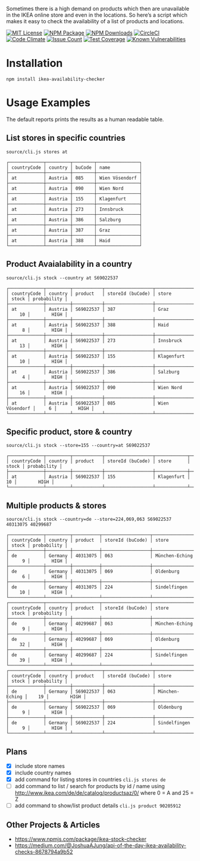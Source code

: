 Sometimes there is a high demand on products which then are unavailable in the IKEA online store and even in the locations. So here’s a script which makes it easy to check the availability of a list of products and locations.

[![MIT License](https://badges.frapsoft.com/os/mit/mit.svg?v=102)](https://github.com/ellerbrock/open-source-badge/)
[![NPM Package](https://badge.fury.io/js/ikea-availability-checker.svg)](https://www.npmjs.com/package/ikea-availability-checker)
[![NPM Downloads](https://img.shields.io/npm/dt/ikea-availability-checker.svg)](https://www.npmjs.com/package/ikea-availability-checker)
[![CircleCI](https://circleci.com/gh/Ephigenia/ikea-availability-checker.svg?style=svg&circle-token=1907356b3e852337a9e5f96d9b99ef1942c4ffa2)](https://circleci.com/gh/Ephigenia/ikea-availability-checker)
[![Code Climate](https://codeclimate.com/repos/589349c587faa17fe100582d/badges/3242f2d4075babd0dd9f/gpa.svg)](https://codeclimate.com/repos/589349c587faa17fe100582d/feed)
[![Issue Count](https://codeclimate.com/repos/589349c587faa17fe100582d/badges/3242f2d4075babd0dd9f/issue_count.svg)](https://codeclimate.com/repos/589349c587faa17fe100582d/feed)
[![Test Coverage](https://codeclimate.com/repos/589349c587faa17fe100582d/badges/3242f2d4075babd0dd9f/coverage.svg)](https://codeclimate.com/repos/589349c587faa17fe100582d/coverage)
[![Known Vulnerabilities](https://snyk.io/test/github/ephigenia/ikea-availability-checker/badge.svg)](https://snyk.io/test/github/ephigenia/ikea-availability-checker)

# Installation

    npm install ikea-availability-checker

# Usage Examples

The default reports prints the results as a human readable table.

## List stores in specific countries

    source/cli.js stores at

```
┌─────────────┬─────────┬────────┬────────────────┐
│ countryCode │ country │ buCode │ name           │
├─────────────┼─────────┼────────┼────────────────┤
│ at          │ Austria │ 085    │ Wien Vösendorf │
├─────────────┼─────────┼────────┼────────────────┤
│ at          │ Austria │ 090    │ Wien Nord      │
├─────────────┼─────────┼────────┼────────────────┤
│ at          │ Austria │ 155    │ Klagenfurt     │
├─────────────┼─────────┼────────┼────────────────┤
│ at          │ Austria │ 273    │ Innsbruck      │
├─────────────┼─────────┼────────┼────────────────┤
│ at          │ Austria │ 386    │ Salzburg       │
├─────────────┼─────────┼────────┼────────────────┤
│ at          │ Austria │ 387    │ Graz           │
├─────────────┼─────────┼────────┼────────────────┤
│ at          │ Austria │ 388    │ Haid           │
└─────────────┴─────────┴────────┴────────────────┘
```

## Product Avaialability in a country

    source/cli.js stock --country at S69022537

```
┌─────────────┬─────────┬───────────┬──────────────────┬────────────────┬───────┬─────────────┐
│ countryCode │ country │ product   │ storeId (buCode) │ store          │ stock │ probability │
├─────────────┼─────────┼───────────┼──────────────────┼────────────────┼───────┼─────────────┤
│ at          │ Austria │ S69022537 │ 387              │ Graz           │    10 │        HIGH │
├─────────────┼─────────┼───────────┼──────────────────┼────────────────┼───────┼─────────────┤
│ at          │ Austria │ S69022537 │ 388              │ Haid           │     8 │        HIGH │
├─────────────┼─────────┼───────────┼──────────────────┼────────────────┼───────┼─────────────┤
│ at          │ Austria │ S69022537 │ 273              │ Innsbruck      │    13 │        HIGH │
├─────────────┼─────────┼───────────┼──────────────────┼────────────────┼───────┼─────────────┤
│ at          │ Austria │ S69022537 │ 155              │ Klagenfurt     │    10 │        HIGH │
├─────────────┼─────────┼───────────┼──────────────────┼────────────────┼───────┼─────────────┤
│ at          │ Austria │ S69022537 │ 386              │ Salzburg       │     4 │        HIGH │
├─────────────┼─────────┼───────────┼──────────────────┼────────────────┼───────┼─────────────┤
│ at          │ Austria │ S69022537 │ 090              │ Wien Nord      │    16 │        HIGH │
├─────────────┼─────────┼───────────┼──────────────────┼────────────────┼───────┼─────────────┤
│ at          │ Austria │ S69022537 │ 085              │ Wien Vösendorf │     6 │        HIGH │
└─────────────┴─────────┴───────────┴──────────────────┴────────────────┴───────┴─────────────┘
```

## Specific product, store & country

    source/cli.js stock --store=155 --country=at S69022537

```
┌─────────────┬─────────┬───────────┬──────────────────┬────────────┬───────┬─────────────┐
│ countryCode │ country │ product   │ storeId (buCode) │ store      │ stock │ probability │
├─────────────┼─────────┼───────────┼──────────────────┼────────────┼───────┼─────────────┤
│ at          │ Austria │ S69022537 │ 155              │ Klagenfurt │    10 │        HIGH │
└─────────────┴─────────┴───────────┴──────────────────┴────────────┴───────┴─────────────┘
```

## Multiple products & stores

    source/cli.js stock --country=de --store=224,069,063 S69022537 40313075 40299687

```
┌─────────────┬─────────┬──────────┬──────────────────┬────────────────┬───────┬─────────────┐
│ countryCode │ country │ product  │ storeId (buCode) │ store          │ stock │ probability │
├─────────────┼─────────┼──────────┼──────────────────┼────────────────┼───────┼─────────────┤
│ de          │ Germany │ 40313075 │ 063              │ München-Eching │     9 │        HIGH │
├─────────────┼─────────┼──────────┼──────────────────┼────────────────┼───────┼─────────────┤
│ de          │ Germany │ 40313075 │ 069              │ Oldenburg      │     6 │        HIGH │
├─────────────┼─────────┼──────────┼──────────────────┼────────────────┼───────┼─────────────┤
│ de          │ Germany │ 40313075 │ 224              │ Sindelfingen   │    10 │        HIGH │
└─────────────┴─────────┴──────────┴──────────────────┴────────────────┴───────┴─────────────┘
┌─────────────┬─────────┬──────────┬──────────────────┬────────────────┬───────┬─────────────┐
│ countryCode │ country │ product  │ storeId (buCode) │ store          │ stock │ probability │
├─────────────┼─────────┼──────────┼──────────────────┼────────────────┼───────┼─────────────┤
│ de          │ Germany │ 40299687 │ 063              │ München-Eching │     9 │        HIGH │
├─────────────┼─────────┼──────────┼──────────────────┼────────────────┼───────┼─────────────┤
│ de          │ Germany │ 40299687 │ 069              │ Oldenburg      │    32 │        HIGH │
├─────────────┼─────────┼──────────┼──────────────────┼────────────────┼───────┼─────────────┤
│ de          │ Germany │ 40299687 │ 224              │ Sindelfingen   │    39 │        HIGH │
└─────────────┴─────────┴──────────┴──────────────────┴────────────────┴───────┴─────────────┘
┌─────────────┬─────────┬───────────┬──────────────────┬────────────────┬───────┬─────────────┐
│ countryCode │ country │ product   │ storeId (buCode) │ store          │ stock │ probability │
├─────────────┼─────────┼───────────┼──────────────────┼────────────────┼───────┼─────────────┤
│ de          │ Germany │ S69022537 │ 063              │ München-Eching │    19 │        HIGH │
├─────────────┼─────────┼───────────┼──────────────────┼────────────────┼───────┼─────────────┤
│ de          │ Germany │ S69022537 │ 069              │ Oldenburg      │     9 │        HIGH │
├─────────────┼─────────┼───────────┼──────────────────┼────────────────┼───────┼─────────────┤
│ de          │ Germany │ S69022537 │ 224              │ Sindelfingen   │     9 │        HIGH │
└─────────────┴─────────┴───────────┴──────────────────┴────────────────┴───────┴─────────────┘
```

## Plans

- [x] include store names
- [X] include country names
- [x] add command for listing stores in countries
      `cli.js stores de`
- [ ] add command to list / search for products by id / name using http://www.ikea.com/de/de/catalog/productsaz/0/ where 0 = A and 25 = Z
- [ ] add command to show/list product details
      `cli.js product 90205912`

## Other Projects & Articles

* https://www.npmjs.com/package/ikea-stock-checker
* https://medium.com/@JoshuaAJung/api-of-the-day-ikea-availability-checks-8678794a9b52
